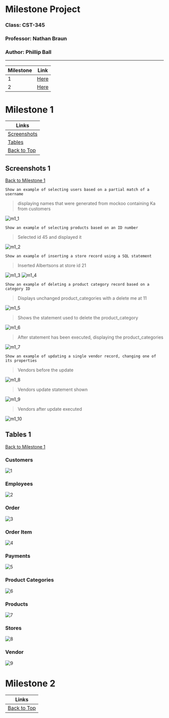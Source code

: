 # Milestone Project 

### Class: CST-345
### Professor: Nathan Braun
### Author: Phillip Ball

---
| Milestone | Link | 
| --- | ---| 
| 1 | [Here](#milestone-1) |
| 2 | [Here](#milestone-2) |


# Milestone 1

| Links |
| --- |
| [Screenshots](#screenshots-1) |
| [Tables](#tables-1) |
|[Back to Top](#milestone-project) |

## Screenshots 1

[Back to Milestone 1](#milestone-1)

```Show an example of selecting users based on a partial match of a username```

>displaying names that were generated from mockoo containing Ka from customers

![m1_1](docs/m1_1.png)

```Show an example of selecting products based on an ID number```

>Selected id 45 and displayed it

![m1_2](docs/m1_2.png)

```Show an example of inserting a store record using a SQL statement```

>Inserted Albertsons at store id 21 

![m1_3](docs/m1_3.png)
![m1_4](docs/m1_4.png)

```Show an example of deleting a product category record based on a category ID```

>Displays unchanged product_categories with a delete me at 11

![m1_5](docs/m1_5.png)

>Shows the statement used to delete the product_category

![m1_6](docs/m1_6.png)

>After statement has been executed, displaying the product_categories

![m1_7](docs/m1_7.png)

```Show an example of updating a single vendor record, changing one of its properties```

>Vendors before the update

![m1_8](docs/m1_8.png)

>Vendors update statement shown

![m1_9](docs/m1_9.png)

>Vendors after update executed

![m1_10](docs/m1_10.png)

## Tables 1

[Back to Milestone 1](#milestone-1)

### Customers

![1](docs/m1_zcustomers.png)

### Employees

![2](docs/m1_zemployees.png)

### Order

![3](docs/m1_zorder.png)

### Order Item

![4](docs/m1_zorderitem.png)

### Payments

![5](docs/m1_zpayments.png)

### Product Categories

![6](docs/m1_zproduct_categories.png)

### Products

![7](docs/m1_zproducts.png)

### Stores

![8](docs/m1_zstores.png)

### Vendor

![9](docs/m1_zvendor.png)

# Milestone 2

| Links |
| --- |
|[Back to Top](#milestone-project) |